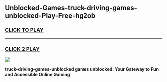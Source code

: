 
## Unblocked-Games-truck-driving-games-unblocked-Play-Free-hg2ob
<h3>
<a href="https://premium76.site?title=truck-driving-games-unblocked&ref=19M">CLICK TO PLAY</a></h3>
<hr>

<h3>
<a href="https://premium76.site?title=truck-driving-games-unblocked&ref=19M">CLICK 2 PLAY</a>
  
</h3>

<a href="https://premium76.site?title=truck-driving-games-unblocked&ref=19M"><img src="https://clearcache.store/games.png"></a>


**truck-driving-games-unblocked games unblocked: Your Gateway to Fun and Accessible Online Gaming**
